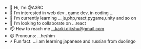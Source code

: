 - 👋 Hi, I’m @A3RC
- 👀 I’m interested in web dev , game dev, in coding ...
- 🌱 I’m currently learning ... js,php,react,pygame,unity and so on
- 💞️ I’m looking to collaborate on ...react 
- 📫 How to reach me ...karki.dikshu@gmail.com
- 😄 Pronouns: ...he/him
- ⚡ Fun fact: ...i am learning japanese and russian from duolingo

<!---
A3RC/A3RC is a ✨ special ✨ repository because its `README.md` (this file) appears on your GitHub profile.
You can click the Preview link to take a look at your changes.
--->

